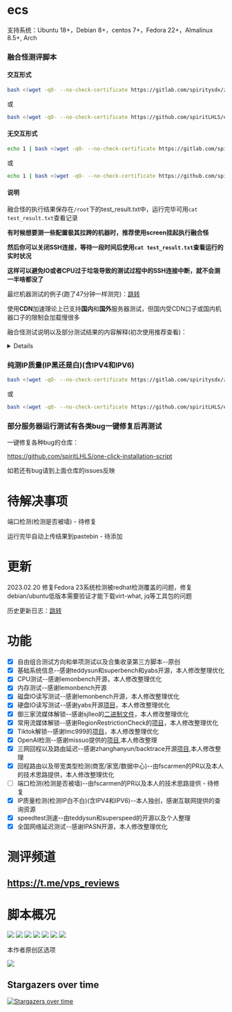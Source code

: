 # ecs

支持系统：Ubuntu 18+，Debian 8+，centos 7+，Fedora 22+，Almalinux 8.5+, Arch

### 融合怪测评脚本

#### 交互形式

```bash
bash <(wget -qO- --no-check-certificate https://gitlab.com/spiritysdx/za/-/raw/main/ecs.sh)
```

或

```bash
bash <(wget -qO- --no-check-certificate https://github.com/spiritLHLS/ecs/raw/main/ecs.sh)
```

#### 无交互形式

```bash
echo 1 | bash <(wget -qO- --no-check-certificate https://gitlab.com/spiritysdx/za/-/raw/main/ecs.sh)
```

或

```bash
echo 1 | bash <(wget -qO- --no-check-certificate https://github.com/spiritLHLS/ecs/raw/main/ecs.sh)
```

#### 说明

融合怪的执行结果保存在```/root```下的test_result.txt中，运行完毕可用```cat test_result.txt```查看记录

**有时候想要测一些配置极其拉跨的机器时，推荐使用screen挂起执行融合怪**

**然后你可以关闭SSH连接，等待一段时间后使用```cat test_result.txt```查看运行的实时状况**

**这样可以避免IO或者CPU过于垃圾导致的测试过程中的SSH连接中断，就不会测一半啥都没了**

最烂机器测试的例子(跑了47分钟一样测完)：[跳转](https://github.com/spiritLHLS/ecs/blob/main/lowpage/README.md)

使用**CDN**加速理论上已支持**国内**和**国外**服务器测试，但国内受CDN口子或国内机器口子的限制会加载慢很多

融合怪测试说明以及部分测试结果的内容解释(初次使用推荐查看)：

<details>
除了已标注的原创内容，其余所有分区均为借鉴并进行优化修改后的版本，与原版本可能有部分不同

系统基础信息测试融合了三家还有我自己修补的部分检测(systl和virt)，应该是目前最全面的了

CPU测试使用sysbench测试得分，不是yabs的gb4或gb5，前者只是简单的计算质数测试速度快，后者geekbench是综合测试算加权得分，不是同一种东西，别互相比较了，没有任何用处

CPU测试单核得分在5000以上的可以算第一梯队，4000到5000分算第二梯队，每1000分算一档，自己看看自己在哪个档位吧

AMD 5950x单核满血性能得分5700左右，intel普通的CPU在1000~800左右，低于600的单核CPU可以算是超开的厉害的了

IO测试收录了两种，来源于lemonbench的dd磁盘测试和yabs的fio磁盘测试，综合来看会比较好，前者可能误差偏大，后者真实一点

流媒体测试收录了两种，一个是go编译的二进制文件和一个shell脚本版本，二者作者有独到之处，互相对比看即可

tiktok测试有superbench和lmc999两种版本，哪个失效了随时可能更新为其中一种版本，以最新的脚本为准

回程路由测试选用的GO编译的二进制版本和朋友pr的版本，本人只做了优化适配多个IP列表

IP质量检测纯个人原创，使用python编写，如有bug或者更多数据库来源可在issues中提出，目前ping0数据库全显示的是IDC的IP，不是很准，日常看IP2Location数据库的IP类型即可

融合怪的IP质量检测是简化过的，没有查询Cloudflare的威胁得分，个人原创区的IP质量检测才是完整版(或者仓库说明中列出的那个IP质量检测的命令也是完整版)

三网测速融合了两家的脚本，我自己也更新了节点ID列表，尽量做到三网以及国外有代表性的节点有测试

其他第三方脚本我归纳到了第三方脚本区，里面有同类型脚本不同作者的各种脚本，如果融合怪不能使你满意或者有错误，可以看看那部分

原创脚本区是个人原创的部分，有事没事也可以看看，可能会更新某些偏门或者独到的脚本

VPS测试，VPS测速，VPS综合性能测试，VPS回程线路测试，VPS流媒体测试等所有测试融合的脚本，仅此一家。

</details>

### 纯测IP质量(IP黑还是白)(含IPV4和IPV6)

```bash
bash <(wget -qO- --no-check-certificate https://gitlab.com/spiritysdx/za/-/raw/main/qzcheck.sh)
```

或

```bash
bash <(wget -qO- --no-check-certificate https://github.com/spiritLHLS/ecs/raw/main/qzcheck.sh)
```

### 部分服务器运行测试有各类bug一键修复后再测试

一键修复各种bug的仓库：

https://github.com/spiritLHLS/one-click-installation-script

如若还有bug请到上面仓库的issues反映

# 待解决事项

端口检测(检测是否被墙) - 待修复

运行完毕自动上传结果到pastebin - 待添加

# 更新

2023.02.20 修复Fedora 23系统检测被redhat检测覆盖的问题，修复debian/ubuntu低版本需要验证才能下载virt-what, jq等工具包的问题

历史更新日志：[跳转](https://github.com/spiritLHLS/ecs/blob/main/CHANGELOG.md)

# 功能

- [x] 自由组合测试方向和单项测试以及合集收录第三方脚本--原创
- [x] 基础系统信息--感谢teddysun和superbench和yabs开源，本人修改整理优化
- [x] CPU测试--感谢lemonbench开源，本人修改整理优化
- [x] 内存测试--感谢lemonbench开源
- [x] 磁盘IO读写测试--感谢lemonbench开源，本人修改整理优化
- [x] 硬盘IO读写测试--感谢yabs开源[项目](https://github.com/masonr/yet-another-bench-script)，本人修改整理优化
- [x] 御三家流媒体解锁--感谢sjlleo的[二进制文件](https://github.com/sjlleo?tab=repositories)，本人修改整理优化
- [x] 常用流媒体解锁--感谢RegionRestrictionCheck的[项目](https://github.com/lmc999/RegionRestrictionCheck)，本人修改整理优化
- [x] Tiktok解锁--感谢lmc999的[项目](https://github.com/lmc999/TikTokCheck)，本人修改整理优化
- [x] OpenAI检测--感谢missuo提供的[项目](https://github.com/missuo/OpenAI-Checker),本人修改整理
- [x] 三网回程以及路由延迟--感谢zhanghanyun/backtrace开源[项目](https://github.com/zhanghanyun/backtrace),本人修改整理
- [x] 回程路由以及带宽类型检测(商宽/家宽/数据中心)--由fscarmen的PR以及本人的技术思路提供，本人修改整理优化
- [ ] 端口检测(检测是否被墙)--由fscarmen的PR以及本人的技术思路提供 - 待修复
- [x] IP质量检测(检测IP白不白)(含IPV4和IPV6)--本人独创，感谢互联网提供的查询资源
- [x] speedtest测速--由teddysun和superspeed的开源以及个人整理
- [x] 全国网络延迟测试--感谢IPASN开源，本人修改整理优化

# 测评频道

## https://t.me/vps_reviews

# 脚本概况

![](https://github.com/spiritLHLS/ecs/raw/main/page/1.png)
![](https://github.com/spiritLHLS/ecs/raw/main/page/2.png)
![](https://github.com/spiritLHLS/ecs/raw/main/page/3.png)
![](https://github.com/spiritLHLS/ecs/raw/main/page/4.png)
![](https://github.com/spiritLHLS/ecs/raw/main/page/5.png)
![](https://github.com/spiritLHLS/ecs/raw/main/page/6.png)
![](https://github.com/spiritLHLS/ecs/raw/main/page/7.png)

本作者原创区选项

![](https://github.com/spiritLHLS/ecs/raw/main/page/yuanchuang.png)

## Stargazers over time

[![Stargazers over time](https://starchart.cc/spiritLHLS/ecs.svg)](https://starchart.cc/spiritLHLS/ecs)
